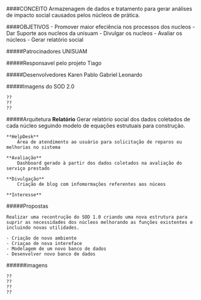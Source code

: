 ####CONCEITO
    Armazenagem de dados e tratamento para gerar análises de impacto social causados pelos núcleos de prática.

####OBJETIVOS 
    - Promover maior efeciência nos processos dos nucleos
    - Dar Suporte aos nucleos da unisuam
    - Divulgar os nucleos
    - Avaliar os núcleos
    - Gerar relatório social
    
#####Patrocinadores
    UNISUAM
    
#####Responsavel pelo projeto
    Tiago
 
#####Desenvolvedores
    Karen
    Pablo
    Gabriel
    Leonardo

#####Imagens do SOD 2.0
 
    ??
    ??
    ??
#####Arquitetura
    **Relatório**
        Gerar relatório social dos dados coletados de cada núcleo seguindo modelo de equações estrutuais para construção.
        
    **HelpDesk**
        Área de atendimento ao usuário para solicitação de reparos ou melhorias no sistema
    
    **Avaliação**
        Dashboard gerado à partir dos dados coletados na avaliação do serviço prestado
        
    **Divulgação**
        Criação de blog com infomormações referentes aos núceos
        
    **Interesse**
        
#####Propostas

    Realizar uma recontrução do SOD 1.0 criando uma nova estrutura para suprir as necessidades dos núcleos melhorando as funções existentes e incluindo novas utilidades.
   
    - Criação de novo ambiente
    - Criaçao de nova intereface
    - Modelagem de um novo banco de dados
    - Desenvolver novo banco de dados
    
######imagens

    ??
    ??
    ??
    ??
